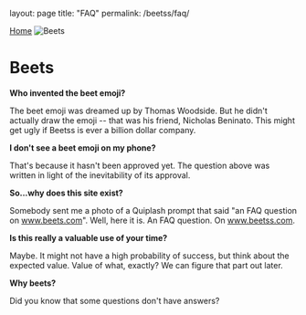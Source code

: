 layout: page
title: "FAQ"
permalink: /beetss/faq/

[Home](/)
![Beets](media/fresh-beets.png)
# Beets
**Who invented the beet emoji?**

The beet emoji was dreamed up by Thomas Woodside. But he didn't actually draw the emoji -- that was his friend, Nicholas
Beninato. This might get ugly if Beetss is ever a billion dollar company.

**I don't see a beet emoji on my phone?**

That's because it hasn't been approved yet. The question above was written in light of the inevitability of its approval.

**So...why does this site exist?**

Somebody sent me a photo of a Quiplash prompt that said "an FAQ question on www.beets.com". Well, here it is. An FAQ
question. On www.beetss.com.

**Is this really a valuable use of your time?**

Maybe. It might not have a high probability of success, but think about the expected value. Value of what, exactly? We can figure that part out later.

**Why beets?**

Did you know that some questions don't have answers?